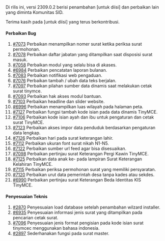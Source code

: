 Di rilis ini, versi 2309.0.2 berisi penambahan [untuk diisi] dan perbaikan lain yang diminta Komunitas SID.

Terima kasih pada [untuk diisi] yang terus berkontribusi.

#### Perbaikan Bug
1. [#7073](https://github.com/OpenSID/OpenSID/issues/7073) Perbaikan menampilkan nomer surat ketika periksa surat permohonan.
2. [#7078](https://github.com/OpenSID/OpenSID/issues/7078) Perbaikan daftar jabatan yang ditampilkan saat disposisi surat masuk.
3. [#7058](https://github.com/OpenSID/OpenSID/issues/7058) Perbaikan modul yang selalu bisa di akases.
4. [#6984](https://github.com/OpenSID/OpenSID/issues/6984) Perbaikan pencatatan laporan bulanan.
5. [#7083](https://github.com/OpenSID/OpenSID/issues/7083) Perbaikan notifikasi web pengaduan.
6. [#7076](https://github.com/OpenSID/OpenSID/issues/7076) Perbaikan tambah / ubah data teks berjalan.
7. [#7097](https://github.com/OpenSID/OpenSID/issues/7097) Perbaikan pilahan sumber data dinamis saat melakukan cetak surat tinymce.
8. [#7093](https://github.com/OpenSID/OpenSID/issues/7093) Perbaikan hak akses modul bantuan.
9. [#7103](https://github.com/OpenSID/OpenSID/issues/7103) Perbaikan headline dan slider website.
10. [#6996](https://github.com/OpenSID/OpenSID/issues/6996) Perbaikan menampilkan luas wilayah pada halaman peta.
11. [#7127](https://github.com/OpenSID/OpenSID/issues/7127) Perbaikan fungsi tambah kode isian pada data dinamis TinyMCE.
12. [#7106](https://github.com/OpenSID/OpenSID/issues/7106) Perbaikan kode isian ayah dan ibu untuk pengaturan dan cetak surat TinyMCE.
13. [#7123](https://github.com/OpenSID/OpenSID/issues/7123) Perbaikan akses impor data penduduk berdasarkan pengaturan data lengkap.
14. [#7126](https://github.com/OpenSID/OpenSID/issues/7126) Perbaikan hari pada surat keterangan lahir.
15. [#7112](https://github.com/OpenSID/OpenSID/issues/7112) Perbaikan ukuran font surat nikah N1-N5.
16. [#7122](https://github.com/OpenSID/OpenSID/issues/7122) Perbaikan sumber url feed agar bisa disesuaikan.
17. [#7098](https://github.com/OpenSID/OpenSID/issues/7098) Perbaikan pertinjau surat Keterangan Pergi Kawin TinyMCE.
18. [#7125](https://github.com/OpenSID/OpenSID/issues/7125) Perbaikan data anak ke- pada lampiran Surat Keterangan Kelahiran TinyMCE.
19. [#7115](https://github.com/OpenSID/OpenSID/issues/7115) Perbaikan periksa permohonan surat yang memiliki persyaratan.
20. [#7120](https://github.com/OpenSID/OpenSID/issues/7120) Perbaikan urut data pemerintah desa tanpa kades atau sekdes.
21. [#6990](https://github.com/OpenSID/OpenSID/issues/6990) Perbaikan pertinjau surat Keterangan Beda Identitas KIS TinyMCE.

#### Penyesuaian Teknis
1. [#2870](https://github.com/OpenSID/premium/issues/2870) Penyesuaian load database setelah penambahan wilzard installer.
2. [#6935](https://github.com/OpenSID/OpenSID/issues/6935) Penyesuaian informasi jenis surat yang ditampilkan pada pencarian cetak surat.
3. [#7096](https://github.com/OpenSID/OpenSID/issues/7096) Penyesuaian jenis format pengisian pada kode isian surat tinymcec menggunakan bahasa indonesia.
4. [#2897](https://github.com/OpenSID/premium/issues/2897) Sederhanakan fungsi pada surat master.